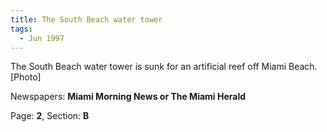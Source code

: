 ```yaml
---  
title: The South Beach water tower  
tags:  
  - Jun 1997  
---  
```

  
The South Beach water tower is sunk for an artificial reef off Miami Beach. [Photo]  
  
Newspapers: **Miami Morning News or The Miami Herald**  
  
Page: **2**, Section: **B** 
